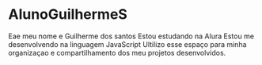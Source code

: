 # AlunoGuilhermeS
Eae meu nome e Guilherme dos santos 
Estou estudando na Alura 
Estou me desenvolvendo na linguagem JavaScript
Ultilizo esse espaço para minha organizaçao e compartilhamento dos meu projetos desenvolvidos.
